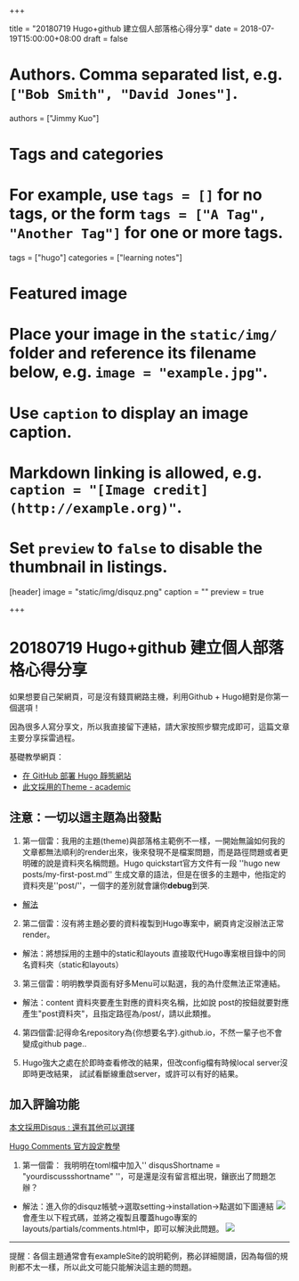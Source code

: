 +++

title = "20180719 Hugo+github 建立個人部落格心得分享"
date = 2018-07-19T15:00:00+08:00
draft = false

# Authors. Comma separated list, e.g. `["Bob Smith", "David Jones"]`.
authors = ["Jimmy Kuo"]

# Tags and categories
# For example, use `tags = []` for no tags, or the form `tags = ["A Tag", "Another Tag"]` for one or more tags.
tags = ["hugo"]
categories = ["learning notes"]

# Featured image
# Place your image in the `static/img/` folder and reference its filename below, e.g. `image = "example.jpg"`.
# Use `caption` to display an image caption.
#   Markdown linking is allowed, e.g. `caption = "[Image credit](http://example.org)"`.
# Set `preview` to `false` to disable the thumbnail in listings.
[header]
image = "static/img/disquz.png"
caption = ""
preview = true

+++

# 20180719 Hugo+github 建立個人部落格心得分享

如果想要自己架網頁，可是沒有錢買網路主機，利用Github + Hugo絕對是你第一個選項！

因為很多人寫分享文，所以我直接留下連結，請大家按照步驟完成即可，這篇文章主要分享採雷過程。

基礎教學網頁：
* [在 GitHub 部署 Hugo 靜態網站](https://chswei.github.io/post/hugo/)
* [此文採用的Theme - academic](https://github.com/gcushen/hugo-academic/blob/master/exampleSite/config.toml)

注意：一切以這主題為出發點
--------------------------
1. 第一個雷：我用的主題(theme)與部落格主範例不一樣，一開始無論如何我的文章都無法順利的render出來，後來發現不是檔案問題，而是路徑問題或者更明確的說是資料夾名稱問題。Hugo quickstart官方文件有一段 ''hugo new posts/my-first-post.md'' 生成文章的語法，但是在很多的主題中，他指定的資料夾是''post/''，一個字的差別就會讓你**debug**到哭.
* [解法](https://github.com/gcushen/hugo-academic/blob/master/exampleSite/config.toml)

2. 第二個雷：沒有將主題必要的資料複製到Hugo專案中，網頁肯定沒辦法正常render。
* 解法：將想採用的主題中的static和layouts 直接取代Hugo專案根目錄中的同名資料夾（static和layouts）

3. 第三個雷：明明教學頁面有好多Menu可以點選，我的為什麼無法正常連結。
* 解法：content 資料夾要產生對應的資料夾名稱，比如說 post的按鈕就要對應產生"post資料夾"，且指定路徑為/post/，請以此類推。

4. 第四個雷:記得命名repository為{你想要名字}.github.io，不然一輩子也不會變成github page..

5. Hugo強大之處在於即時查看修改的結果，但改config檔有時候local server沒即時更改結果， 試試看斷線重啟server，或許可以有好的結果。

加入評論功能
---------------------------
[本文採用Disqus : 還有其他可以選擇](https://disqus.com/)

[Hugo Comments 官方設定教學](https://gohugo.io/content-management/comments/)

1. 第一個雷： 我明明在toml檔中加入'' disqusShortname = "yourdiscussshortname" ''，可是還是沒有留言框出現，鑲嵌出了問題怎辦？
* 解法：進入你的disquz帳號->選取setting->installation->點選如下圖連結
 ![](https://i.imgur.com/raysFVi.png)
 會產生以下程式碼，並將之複製且覆蓋hugo專案的layouts/partials/comments.html中，即可以解決此問題。
![](https://i.imgur.com/UHllbsh.png)

-----------------------

提醒：各個主題通常會有exampleSite的說明範例，務必詳細閱讀，因為每個的規則都不太一樣，所以此文可能只能解決這主題的問題。

